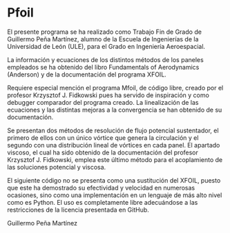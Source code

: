 # Pfoil

El presente programa se ha realizado como Trabajo Fin de Grado de Guillermo Peña Martínez, alumno de la Escuela de Ingenierías de la Universidad de León (ULE), para el Grado en Ingeniería Aeroespacial.

La información y ecuaciones de los distintos métodos de los paneles empleados se ha obtenido del libro Fundamentals of Aerodynamics (Anderson) y de la documentación del programa XFOIL.

Requiere especial mención el programa Mfoil, de código libre, creado por el profesor Krzysztof J. Fidkowski pues ha servido de inspiración y como debugger comparador del programa creado. La linealización de las ecuaciones y las distintas mejoras a la convergencia se han obtenido de su documentación.

Se presentan dos métodos de resolución de flujo potencial sustentador, el primero de ellos con un único vórtice que genera la circulación y el segundo con una distribución lineal de vórtices en cada panel. El apartado viscoso, el cual ha sido obtenido de la documentación del profesor Krzysztof J. Fidkowski, emplea este último método para el acoplamiento de las soluciones potencial y viscosa.

El siguiente código no se presenta como una sustitución del XFOIL, puesto que este ha demostrado su efectividad y velocidad en numerosas ocasiones, sino como una implementación en un lenguaje de más alto nivel como es Python. El uso es completamente libre adecuándose a las restricciones de la licencia presentada en GitHub.

Guillermo Peña Martínez
